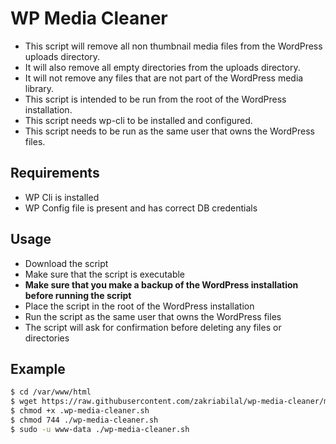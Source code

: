 # WP Media Cleaner

- This script will remove all non thumbnail media files from the WordPress uploads directory.
- It will also remove all empty directories from the uploads directory.
- It will not remove any files that are not part of the WordPress media library.
- This script is intended to be run from the root of the WordPress installation.
- This script needs wp-cli to be installed and configured.
- This script needs to be run as the same user that owns the WordPress files.

## Requirements

- WP Cli is installed
- WP Config file is present and has correct DB credentials

## Usage

- Download the script
- Make sure that the script is executable
- **Make sure that you make a backup of the WordPress installation before running the script**
- Place the script in the root of the WordPress installation
- Run the script as the same user that owns the WordPress files
- The script will ask for confirmation before deleting any files or directories

## Example

```bash
$ cd /var/www/html
$ wget https://raw.githubusercontent.com/zakriabilal/wp-media-cleaner/main/wp-media-cleaner.sh
$ chmod +x .wp-media-cleaner.sh
$ chmod 744 ./wp-media-cleaner.sh
$ sudo -u www-data ./wp-media-cleaner.sh
```
